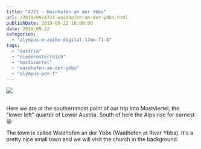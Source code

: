```yaml
---
title: "4721 - Waidhofen an der Ybbs"
url: /2019/09/4721-waidhofen-an-der-ybbs.html
publishDate: 2019-09-22 18:00:00
date: 2019-09-22
categories: 
  - "olympus-m-zuiko-digital-17mm-f1-8"
tags: 
  - "austria"
  - "niederosterreich"
  - "mostviertel"
  - "waidhofen-an-der-ybbs"
  - "olympus-pen-f"
---
```

<div class="container">
<div class="center"><a target="_blank" href="https://d25zfm9zpd7gm5.cloudfront.net/1200x1200/2018/20180422_135002_lr.jpg"><img class="webfeedsFeaturedVisual" src="https://d25zfm9zpd7gm5.cloudfront.net/0600x0600/2018/20180422_135002_lr.jpg" /></a></div>
</div>
<br />

Here we are at the southernmost point of our trip into Mostviertel,
the "lower left" quarter of Lower Austria. South of here the Alps
rise for earnest :smiley:

The town is called Waidhofen an der Ybbs (Waidhofen at River Ybbs).
It's a pretty nice small town and we will visit the church in the
background.